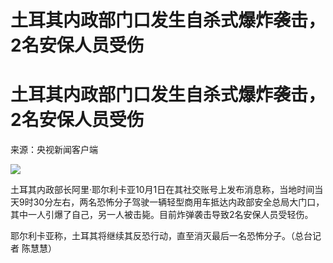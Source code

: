 # 土耳其内政部门口发生自杀式爆炸袭击，2名安保人员受伤

# 土耳其内政部门口发生自杀式爆炸袭击，2名安保人员受伤

来源：央视新闻客户端

![](https://inews.gtimg.com/om_bt/OrwNLNzQ8bS7_w_9tnXvhB6TfwXBS8KJ9hqDneM7O7hLkAA/1000)

土耳其内政部长阿里·耶尔利卡亚10月1日在其社交账号上发布消息称，当地时间当天9时30分左右，两名恐怖分子驾驶一辆轻型商用车抵达内政部安全总局大门口，其中一人引爆了自己，另一人被击毙。目前炸弹袭击导致2名安保人员受轻伤。

耶尔利卡亚称，土耳其将继续其反恐行动，直至消灭最后一名恐怖分子。（总台记者 陈慧慧）

